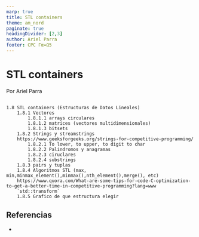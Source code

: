 ```yaml
---
marp: true
title: STL containers
theme: am_nord
paginate: true
headingDivider: [2,3]
author: Ariel Parra
footer: CPC Γα=Ω5
---
```


<!-- _class: cover_e -->
<!-- _paginate: "" -->
<!-- _footer: ![](./img/GALLOS_black_rectangle_transparent.png) -->
<!-- _header: ![](./img/GALLOS_white_square_transparent.png) -->

# <!-- fit -->STL containers

Por Ariel Parra

## 

    1.8 STL containers (Estructuras de Datos Lineales)
        1.8.1 Vectores
            1.8.1.1 arrays circulares
            1.8.1.2 matrices (vectores multidimensionales)
            1.8.1.3 bitsets
        1.8.2 Strings y streamstrings 
        https://www.geeksforgeeks.org/strings-for-competitive-programming/
            1.8.2.1 To lower, to upper, to digit to char
            1.8.2.2 Palindromos y anagramas
            1.8.2.3 ciruclares
            1.8.2.4 substrings
        1.8.3 pairs y tuplas
        1.8.4 Algoritmos STL (max, min,minmax_element(),minmax(),nth_element(),merge(), etc)
        https://www.quora.com/What-are-some-tips-for-code-C-optimization-to-get-a-better-time-in-competitive-programming?lang=www
        `std::transform`
        1.8.5 Grafico de que estructura elegir 
        
## Referencias

- 